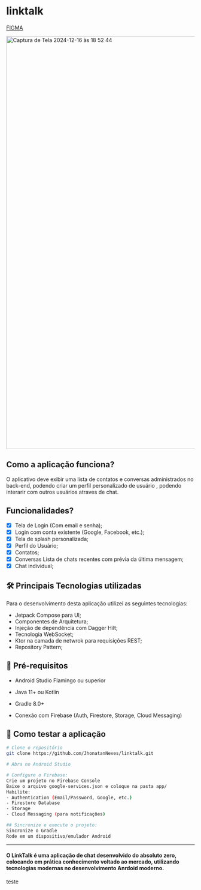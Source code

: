 # linktalk

[FIGMA](https://www.figma.com/design/39yq2GG79kH2MFSRVnlhrb/LinkTalk-Project?t=dwGhGdt52pQXon4Z-0)

<img width="1100" alt="Captura de Tela 2024-12-16 às 18 52 44" src="https://github.com/user-attachments/assets/f98e4d8b-78b4-4934-813d-39f46f2646ef" />

## Como a aplicação funciona?
O aplicativo deve exibir uma lista de contatos e conversas administrados no back-end, podendo criar um perfil personalizado de usuário , podendo interarir com outros usuários atraves de chat.

## Funcionalidades?

- [x] Tela de Login (Com email e senha);
- [x] Login com conta existente (Google, Facebook, etc.);
- [x] Tela de splash personalizada;
- [x] Perfil do Usuário;
- [x] Contatos;
- [x] Conversas Lista de chats recentes com prévia da última mensagem;
- [x] Chat individual;

## 🛠 Principais Tecnologias utilizadas

Para o desenvolvimento desta aplicação utilizei as seguintes tecnologias:

- Jetpack Compose para UI;
- Componentes de Arquitetura;
- Injeção de dependência com Dagger Hilt;
- Tecnologia WebSocket;
- Ktor na camada de netwrok para requisições REST;
- Repository Pattern;

## 🚀 Pré-requisitos
- Android Studio Flamingo ou superior

- Java 11+ ou Kotlin
- Gradle 8.0+
- Conexão com Firebase (Auth, Firestore, Storage, Cloud Messaging)

## 🚀 Como testar a aplicação

```bash
# Clone o repositório
git clone https://github.com/JhonatanNeves/linktalk.git

# Abra no Android Studio

# Configure o Firebase:
Crie um projeto no Firebase Console
Baixe o arquivo google-services.json e coloque na pasta app/
Habilite:
- Authentication (Email/Password, Google, etc.)
- Firestore Database
- Storage
- Cloud Messaging (para notificações)

## Sincronize e execute o projeto:
Sincronize o Gradle
Rode em um dispositivo/emulador Android
```
---

#### O LinkTalk é uma aplicação de chat desenvolvido do absoluto zero, colocando em prática conhecimento voltado ao mercado, utilizando tecnologias modernas no desenvolvimento Anrdoid moderno.

teste